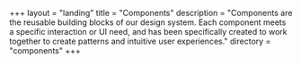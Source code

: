+++
layout = "landing"
title = "Components"
description = "Components are the reusable building blocks of our design system. Each component meets a specific interaction or UI need, and has been specifically created to work together to create patterns and intuitive user experiences."
directory = "components"
+++

